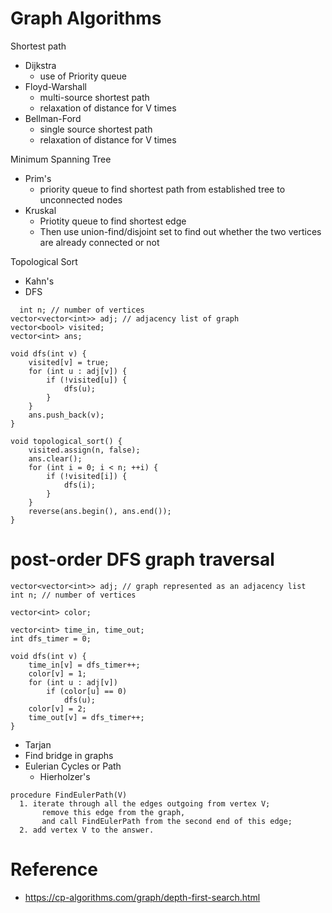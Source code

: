 # Graph Algorithms

Shortest path
* Dijkstra
  * use of Priority queue 
* Floyd-Warshall
  * multi-source shortest path 
  * relaxation of distance for V times
* Bellman-Ford
  * single source shortest path
  * relaxation of distance for V times

Minimum Spanning Tree
* Prim's
  * priority queue to find shortest path from established tree to unconnected nodes 
* Kruskal
  * Priotity queue to find shortest edge
  * Then use union-find/disjoint set to find out whether the two vertices are already connected or not

Topological Sort
* Kahn's
* DFS
```
  int n; // number of vertices
vector<vector<int>> adj; // adjacency list of graph
vector<bool> visited;
vector<int> ans;

void dfs(int v) {
    visited[v] = true;
    for (int u : adj[v]) {
        if (!visited[u]) {
            dfs(u);
        }
    }
    ans.push_back(v);
}

void topological_sort() {
    visited.assign(n, false);
    ans.clear();
    for (int i = 0; i < n; ++i) {
        if (!visited[i]) {
            dfs(i);
        }
    }
    reverse(ans.begin(), ans.end());
}
```

# post-order DFS graph traversal

```
vector<vector<int>> adj; // graph represented as an adjacency list
int n; // number of vertices

vector<int> color;

vector<int> time_in, time_out;
int dfs_timer = 0;

void dfs(int v) {
    time_in[v] = dfs_timer++;
    color[v] = 1;
    for (int u : adj[v])
        if (color[u] == 0)
            dfs(u);
    color[v] = 2;
    time_out[v] = dfs_timer++;
}
```

* Tarjan
* Find bridge in graphs
* Eulerian Cycles or Path
  * Hierholzer's 
```
procedure FindEulerPath(V)
  1. iterate through all the edges outgoing from vertex V;
       remove this edge from the graph,
       and call FindEulerPath from the second end of this edge;
  2. add vertex V to the answer.
```

# Reference
* https://cp-algorithms.com/graph/depth-first-search.html
